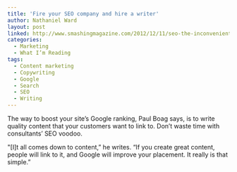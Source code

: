 ```yaml
---
title: 'Fire your SEO company and hire a writer'
author: Nathaniel Ward
layout: post
linked: http://www.smashingmagazine.com/2012/12/11/seo-the-inconvenient-truth/
categories:
  - Marketing
  - What I’m Reading
tags:
  - Content marketing
  - Copywriting
  - Google
  - Search
  - SEO
  - Writing
---
```

The way to boost your site’s Google ranking, Paul Boag says, is to write quality content that your customers want to link to. Don’t waste time with consultants’ SEO voodoo.

"[I]t all comes down to content,” he writes. “If you create great content, people will link to it, and Google will improve your placement. It really is that simple.”
